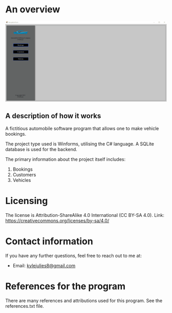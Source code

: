 # An overview

<!--- How to add gif from: https://josephcardillo.medium.com/how-to-add-gifs-to-your-github-readme-89c74da2ce47 --->
![](vehicle-booking-system-overview.gif)

## A description of how it works
A fictitious automobile software program that allows one to make vehicle bookings.

The project type used is Winforms, utilising the C# language. A SQLite database is used for the backend.

The primary information about the project itself includes:
1. Bookings
2. Customers
3. Vehicles

# Licensing
The license is Attribution-ShareAlike 4.0 International (CC BY-SA 4.0).
Link: https://creativecommons.org/licenses/by-sa/4.0/

# Contact information
If you have any further questions, feel free to reach out to me at:
- Email: kylejulies8@gmail.com

# References for the program
There are many references and attributions used for this program. See the references.txt file.

